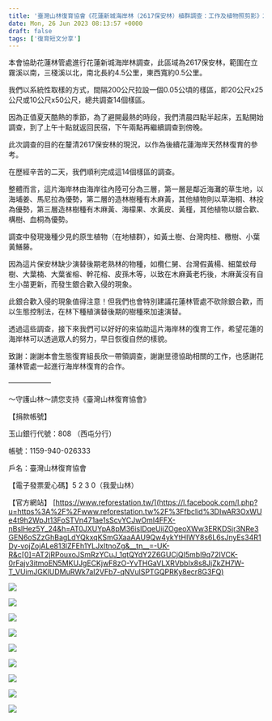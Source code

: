 ```yaml
---
title: '臺灣山林復育協會《花蓮新城海岸林（2617保安林）植群調查：工作及植物照剪影》2023/6/25～6/26'
date: Mon, 26 Jun 2023 08:13:57 +0000
draft: false
tags: ['復育短文分享']
---
```


本會協助花蓮林管處進行花蓮新城海岸林調查，此區域為2617保安林，範圍在立霧溪以南，三棧溪以北，南北長約4.5公里，東西寬約0.5公里。

我們以系統性取樣的方式，間隔200公尺拉設一個0.05公頃的樣區，即20公尺x25公尺或10公尺x50公尺，總共調查14個樣區。

因為正值夏天酷熱的季節，為了避開最熱的時段，我們清晨四點半起床，五點開始調查，到了上午十點就返回民宿，下午兩點再繼續調查到傍晚。

此次調查的目的在釐清2617保安林的現況，以作為後續花蓮海岸天然林復育的參考。

在歷經辛苦的二天，我們順利完成這14個樣區的調查。

整體而言，這片海岸林由海岸往內陸可分為三層，第一層是鄰近海灘的草生地，以海埔姜、馬尼拉為優勢，第二層的造林樹種有木麻黃，其他植物則以草海桐、林投為優勢，第三層造林樹種有木麻黃、海檬果、水黃皮、黃槿，其他植物以銀合歡、構樹、血桐為優勢。

調查中發現幾種少見的原生植物（在地植群），如黃土樹、台灣肉桂、檄樹、小葉黃鱔藤。

因為這片保安林缺少演替後期老熟林的物種，如欖仁舅、台灣假黃楊、細葉蚊母樹、大葉楠、大葉雀榕、幹花榕、皮孫木等，以致在木麻黃老朽後，木麻黃沒有自生小苗更新，而發生銀合歡入侵的現象。

此銀合歡入侵的現象值得注意！但我們也會特別建議花蓮林管處不砍除銀合歡，而以生態控制法，在林下種植演替後期的樹種來加速演替。

透過這些調查，接下來我們可以好好的來協助這片海岸林的復育工作，希望花蓮的海岸林可以透過眾人的努力，早日恢復自然的樣貌。

致謝：謝謝本會生態復育組長欣一帶領調查，謝謝昱德協助相關的工作，也感謝花蓮林管處一起進行海岸林復育的合作。

——————

～守護山林～請您支持《臺灣山林復育協會》

【捐款帳號】

玉山銀行代號：808 （西屯分行）

帳號：1159-940-026333

戶名：臺灣山林復育協會

【電子發票愛心碼】5 2 3 0（我愛山林）

【官方網站】 [https://www.reforestation.tw/](https://l.facebook.com/l.php?u=https%3A%2F%2Fwww.reforestation.tw%2F%3Ffbclid%3DIwAR3OxWUe4t9h2WpJt13FoSTVn471ae1sScvYCJwOmI4FFX-nBslHez5Y_24&h=AT0JXUYpA8pM36islDqeUijZOgeoXWw3ERKDSjr3NRe3GEN6oSZzGhBagLdYQkxqKSmGXaaAAU9Qw4ykYtHIWY8s6L6sJnyEs34R1Dy-vojZojALe813lZFEh1YLJxItnoZg&__tn__=-UK-R&c[0]=AT2jRPouxoJSmRzYCuJ_1qtQYdY2Z6GUCjQI5mbl9q72IVCK-0rFajv3itmoEN5MKUJgECKjwF8zO-YvTHGaVLXRVbbIx8s8JjZkZH7W-T_VUimJGKlUDMuRWk7aI2VFb7-qNVulSPTGQPRKy8ecr8G3FQ)

![](https://www.reforestation.tw/wp-content/uploads/2024/01/356022542_6752273188125597_4264552914294716687_n.jpg)

![](https://www.reforestation.tw/wp-content/uploads/2024/01/356081785_6752274721458777_4582165228281097232_n-1024x768.jpg)

![](https://www.reforestation.tw/wp-content/uploads/2024/01/356259493_6752273741458875_542587995516583972_n-1024x768.jpg)

![](https://www.reforestation.tw/wp-content/uploads/2024/01/356387151_6752274758125440_4447378894853064480_n-1024x768.jpg)

![](https://www.reforestation.tw/wp-content/uploads/2024/01/356407254_6752273421458907_7553248809969334095_n-1024x768.jpg)

![](https://www.reforestation.tw/wp-content/uploads/2024/01/356407285_6752274408125475_2109220054914876657_n-1024x768.jpg)

![](https://www.reforestation.tw/wp-content/uploads/2024/01/356418677_6752274854792097_7952782649982218435_n-1024x768.jpg)

![](https://www.reforestation.tw/wp-content/uploads/2024/01/356421532_6752273951458854_2695506867977472902_n-1024x768.jpg)

![](https://www.reforestation.tw/wp-content/uploads/2024/01/356383969_6752275194792063_5495297102735162485_n-1024x768.jpg)